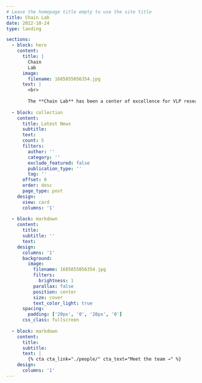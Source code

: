```yaml
---
# Leave the homepage title empty to use the site title
title: Chain Lab
date: 2022-10-24
type: landing

sections:
  - block: hero
    content:
      title: |
        Chain
        Lab
      image:
        filename: 1685855056354.jpg
      text: |
        <br>
        
        The **Chain Lab** has been a center of excellence for VLP research, teaching, and practice since its founding in 2016.
  
  - block: collection
    content:
      title: Latest News
      subtitle:
      text:
      count: 5
      filters:
        author: ''
        category: ''
        exclude_featured: false
        publication_type: ''
        tag: ''
      offset: 0
      order: desc
      page_type: post
    design:
      view: card
      columns: '1'
  
  - block: markdown
    content:
      title:
      subtitle: ''
      text:
    design:
      columns: '1'
      background:
        image: 
          filename: 1685855056354.jpg
          filters:
            brightness: 1
          parallax: false
          position: center
          size: cover
          text_color_light: true
      spacing:
        padding: ['20px', '0', '20px', '0']
      css_class: fullscreen
  
  - block: markdown
    content:
      title:
      subtitle:
      text: |
        {% cta cta_link="./people/" cta_text="Meet the team →" %}
    design:
      columns: '1'
---
```


